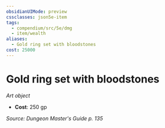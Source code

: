 ```yaml
---
obsidianUIMode: preview
cssclasses: json5e-item
tags:
  - compendium/src/5e/dmg
  - item/wealth
aliases:
  - Gold ring set with bloodstones
cost: 25000
---
```

# Gold ring set with bloodstones
*Art object*  

- **Cost**: 250 gp

*Source: Dungeon Master's Guide p. 135*
